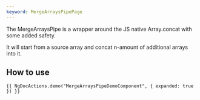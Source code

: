 ```yaml
---
keyword: MergeArraysPipePage
---
```


The MergeArraysPipe is a wrapper around the JS native Array.concat with some added safety.

It will start from a source array and concat n-amount of additional arrays into it.

## How to use

    {{ NgDocActions.demo("MergeArraysPipeDemoComponent", { expanded: true }) }}
